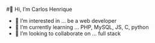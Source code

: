   #👋 Hi, I’m Carlos Henrique
- 👀 I’m interested in ... be a web developer
- 🌱 I’m currently learning ...   PHP, MySQL, JS, C, python
- 💞️ I’m looking to collaborate on ... full stack

<!---
carloosph1/carloosph1 is a ✨ special ✨ repository because its `README.md` (this file) appears on your GitHub prof  
You can click the Preview link to take a look at your changes.
--->
